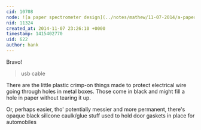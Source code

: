 ```yaml
---
cid: 10708
node: ![a paper spectrometer design](../notes/mathew/11-07-2014/a-paper-spectrometer-design)
nid: 11324
created_at: 2014-11-07 23:26:10 +0000
timestamp: 1415402770
uid: 622
author: hank
---
```


Bravo!

> usb cable

There are the little plastic crimp-on things made to protect electrical wire going through holes in metal boxes.
Those come in black and might fill a hole in paper without tearing it up.

Or, perhaps easier, tho' potentially messier and more permanent, there's opaque black silicone caulk/glue stuff used to hold door gaskets in place for automobiles
